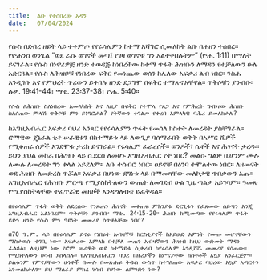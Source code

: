 ```yaml
---
title:  ልቡ የተሰበረው አዳኝ
date:   07/04/2024
---
```


የሱስ በደብረ ዘይት ላይ ተቀምጦ የየሩሳሌምን ከተማ አሻግሮ ሲመለከት ልቡ በሐዘን ተሰበረ። የዮሐንስ ወንጌል “ወደ ራሱ ወገኖች መጣ፤ የገዛ ወገኖቹ ግን አልተቀበሉትም” (ዮሐ. 1፡11) በማለት ይናገራል። የሱስ በነዋሪዎቿ ዘንድ ተወዳጅ ከነበረችው ከተማ ጥፋት ሕዝቡን ለማዳን የተቻለውን ሁሉ አድርጓል። የሱስ ለሕዝቦቹ የነበረው ፍቅር የመነጨው ወሰን ከሌለው አፍቃሪ ልብ ነበር። ንስሐ እንዲገቡ እና የምህረት ጥሪውን ይቀበሉ ዘንድ ደጋግሞ በፍቅር ተማጽኖአቸዋል። ጥቅሶቹን ያንብቡ፡ ሉቃ. 19፡41-44፣ ማቴ. 23፡37-38፣ ዮሐ. 5፡40።

`የሱስ ለሕዝቡ ስለነበረው አመለካከት እና ለዚያ በፍቅር የተሞላ የጸጋ እና የምሕረት ግብዣው ሕዝቡ ስለሰጠው ምላሽ ጥቅሶቹ ምን ይነግሮታል? የትኛውን ተገልጦ የቀረበ አምላካዊ ባሕሪ ይመለከታሉ?`


ከእግዚአብሔር አፍቃሪ ባህሪ አንጻር የየሩሳሌምን ጥፋት የመሰለ ክስተት ለመረዳት ያስቸግራል። ሮማዊው ጄኔራል ቲቶ ሠራዊቱን በከተማይቱ ላይ ለውጊያ ባሰማራበት ወቅት በአሥር ሺዎች የሚቆጠሩ ሰዎች እንደሞቱ ታሪክ ይናገራል። የሩሳሌም ፈራረሰች። ወንዶች፣ ሴቶች እና ሕፃናት ታረዱ። ይህን ያህል መከራ በሕዝቡ ላይ ሲደርስ ለመሆኑ እግዚአብሔር የት ነበር? መልሱ ግልጽ ቢሆንም ሙሉ ለሙሉ ለመረዳት ግን ቀላል አይደለም። ልቡ ተሰብሮ ነበር። ዐይኖቹ በዕንባ ተሞልተው ነበር። ለዘመናት ወደ ሕዝቡ ለመድረስ ጥሯል። አፍቃሪ በሆነው ደግነቱ ላይ በማመጻቸው መለኮታዊ ጥበቃውን አጡ። እግዚአብሔር የሕዝቡ ምርጫ የሚያስከትለውን ውጤት ለመገደብ ሁል ጊዜ ጣልቃ አይገባም። ዓመጽ የሚያስከትላቸው ተፈጥሯዊ መዘዞች እንዲጎለብቱ ይፈቅዳል።

`በየሩሳሌም ጥፋት ወቅት ለደረሰው የንጹሐን ሕፃናት መቀጠፍ ምክንያቱ ድርጊቱን የፈጸመው ሰይጣን እንጂ እግዚአብሔር አልነበረም። ጥቅሶቹን ያንብቡ፡ ማቴ. 24፡15-20። ሕዝቡ ከሚመጣው የየሩሳሌም ጥፋት ይድን ዘንድ የሱስ ምን ዓይነት መመሪያ ሰጥቶአቸው ነበር?`

`በ70 ዓ.ም. ላይ በየሩሳሌም ይኖሩ የነበሩት አብዛኞቹ ክርስቲያኖች ከአይሁድ እምነት የመጡ መሆናቸውን ማስታወሱ ተገቢ ነው። አፍቃሪው አምላክ በተቻለ መጠን አብዛኛውን ሕዝብ ከዚህ ውድመት ማዳን ፈልጓል። ለዚህም ነው የሮም ሠራዊት ወደ ከተማይቱ ሲቃረብ ከየሩሳሌም እንዲሸሹ መመሪያ የሰጠው። የሚከተለውን ሀሳብ ያሰላስሉ። የእግዚአብሔርን ባህሪ በዙሪያችን ከምናያቸው ክስተቶች አኳያ አንፈርጅም። ይልቁንም የምናያቸውን ሁነቶች በሙሉ በመጽሐፍ ቅዱስ ውስጥ ከተገለጠው አፍቃሪ ባህሪው አኳያ አጣርተን እንመለከታለን። ይህ ማለፊያ ምክረ ሃሳብ የሆነው ለምንድን ነው?`